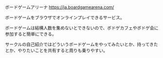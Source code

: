 ボードゲームアリーナ
https://ja.boardgamearena.com/

ボードゲームをブラウザでオンラインプレイできるサービス。

ボードゲームは結構人数を集めないとできないので、ボドゲカフェやボドゲ会に参加すると簡単にできる。

サークルの自己紹介ではどういうボードゲームをやってみたいとか、持ってきたとか、やりたいことを共有すると周りも乗りやすい。